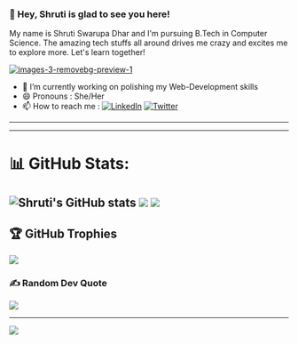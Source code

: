 ### 💫 Hey, Shruti is glad to see you here! 
My name is Shruti Swarupa Dhar and I'm pursuing B.Tech in Computer Science.
The amazing tech stuffs all around drives me crazy and excites me to explore more. Let's learn together!
<!--

Here are some ideas to get you started:

- 🔭 I’m currently working on polishing my Web-Development skills
- 🌱 I’m currently learning ..
- 👯 I’m looking to collaborate on ..
- 🤔 I’m looking for help with ..
- 💬 Ask me about ...
- 📫 How to reach me: ..
- 😄 Pronouns: ..
- ⚡ Fun fact: 
-->


<a href="https://imgbb.com/"><img src="https://i.ibb.co/N3DpdKq/images-3-removebg-preview-1.png" alt="images-3-removebg-preview-1" border="0"></a>
- 🔭 I’m currently working on polishing my Web-Development skills
- 😄 Pronouns : She/Her
- 📫 How to reach me :
[![LinkedIn](https://img.shields.io/badge/LinkedIn-%230077B5.svg?logo=linkedin&logoColor=white)](https://linkedin.com/in/https://www.linkedin.com/in/shruti-swarupa-dhar-05149a256/) [![Twitter](https://img.shields.io/badge/Twitter-%231DA1F2.svg?logo=Twitter&logoColor=white)](https://twitter.com/https://twitter.com/shruti_reny) 

---
<!--# 💻 Tech Stack:
![C](https://img.shields.io/badge/c-%2300599C.svg?style=for-the-badge&logo=c&logoColor=white) ![C++](https://img.shields.io/badge/c++-%2300599C.svg?style=for-the-badge&logo=c%2B%2B&logoColor=white) ![CSS3](https://img.shields.io/badge/css3-%231572B6.svg?style=for-the-badge&logo=css3&logoColor=white) ![HTML5](https://img.shields.io/badge/html5-%23E34F26.svg?style=for-the-badge&logo=html5&logoColor=white) ![Java](https://img.shields.io/badge/java-%23ED8B00.svg?style=for-the-badge&logo=java&logoColor=white) ![JavaScript](https://img.shields.io/badge/javascript-%23323330.svg?style=for-the-badge&logo=javascript&logoColor=%23F7DF1E) ![Python](https://img.shields.io/badge/python-3670A0?style=for-the-badge&logo=python&logoColor=ffdd54) ![Netlify](https://img.shields.io/badge/netlify-%23000000.svg?style=for-the-badge&logo=netlify&logoColor=#00C7B7) ![Vercel](https://img.shields.io/badge/vercel-%23000000.svg?style=for-the-badge&logo=vercel&logoColor=white) ![Bootstrap](https://img.shields.io/badge/bootstrap-%23563D7C.svg?style=for-the-badge&logo=bootstrap&logoColor=white) ![TailwindCSS](https://img.shields.io/badge/tailwindcss-%2338B2AC.svg?style=for-the-badge&logo=tailwind-css&logoColor=white) ![Yarn](https://img.shields.io/badge/yarn-%232C8EBB.svg?style=for-the-badge&logo=yarn&logoColor=white) ![NPM](https://img.shields.io/badge/NPM-%23000000.svg?style=for-the-badge&logo=npm&logoColor=white) ![React](https://img.shields.io/badge/react-%2320232a.svg?style=for-the-badge&logo=react&logoColor=%2361DAFB) ![Canva](https://img.shields.io/badge/Canva-%2300C4CC.svg?style=for-the-badge&logo=Canva&logoColor=white)-->

---

# 📊 GitHub Stats:
![Shruti's GitHub stats](https://github-readme-stats.vercel.app/api?username=shr-reny&show_icons=true&theme=dark)
![](https://github-readme-streak-stats.herokuapp.com/?user=shr-reny&theme=dark&hide_border=true)
![](https://github-readme-stats.vercel.app/api/top-langs/?username=shr-reny&theme=dark&hide_border=true&include_all_commits=true&count_private=true&layout=compact)
---

## 🏆 GitHub Trophies
![](https://github-profile-trophy.vercel.app/?username=shr-reny&theme=onedark&no-frame=true&no-bg=true&margin-w=4)

### ✍️ Random Dev Quote
![](https://quotes-github-readme.vercel.app/api?type=horizontal&theme=dark)

---
[![](https://visitcount.itsvg.in/api?id=shr-reny&icon=5&color=6)](https://visitcount.itsvg.in)

<!-- Proudly created with GPRM ( https://gprm.itsvg.in ) -->

